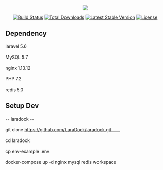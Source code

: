 <p align="center"><img src="https://laravel.com/assets/img/components/logo-laravel.svg"></p>

<p align="center">
<a href="https://travis-ci.org/laravel/framework"><img src="https://travis-ci.org/laravel/framework.svg" alt="Build Status"></a>
<a href="https://packagist.org/packages/laravel/framework"><img src="https://poser.pugx.org/laravel/framework/d/total.svg" alt="Total Downloads"></a>
<a href="https://packagist.org/packages/laravel/framework"><img src="https://poser.pugx.org/laravel/framework/v/stable.svg" alt="Latest Stable Version"></a>
<a href="https://packagist.org/packages/laravel/framework"><img src="https://poser.pugx.org/laravel/framework/license.svg" alt="License"></a>
</p>

## Dependency

laravel 5.6　　

MySQL 5.7　　

nginx 1.13.12　　

PHP 7.2　　

redis 5.0　　

## Setup Dev

-- laradock --　　

git clone https://github.com/LaraDock/laradock.git　　

cd laradock　　

cp env-example .env　　

docker-compose up -d nginx mysql redis workspace　　
